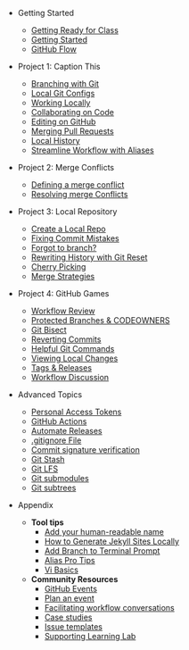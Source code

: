 - Getting Started
  - [Getting Ready for Class](01_getting_ready_for_class.md)
  - [Getting Started](02_getting_started.md)
  - [GitHub Flow](03_github_flow.md)

- Project 1: Caption This
  - [Branching with Git](04_branching_with_git.md)
  - [Local Git Configs](05_local_git_configs.md)
  - [Working Locally](06_working_locally.md)
  - [Collaborating on Code](07_collaborating_on_code.md)
  - [Editing on GitHub](08_edit_on_github.md)
  - [Merging Pull Requests](09_merging_pull_requests.md)
  - [Local History](10_local_history.md)
  - [Streamline Workflow with Aliases](11_streamline_workflow_with_aliases.md)

- Project 2: Merge Conflicts
  - [Defining a merge conflict](12a_what_is_a_merge_conflict.md)
  - [Resolving merge Conflicts](12b_resolving_merge_conflicts.md)
 
- Project 3: Local Repository
  - [Create a Local Repo](18_create_local_repo.md)
  - [Fixing Commit Mistakes](19_fixing_commit_mistakes.md)
  - [Forgot to branch?](19_forgot_to_branch.md)
  - [Rewriting History with Git Reset](20_rewriting_history_git_reset.md)
  - [Cherry Picking](21_git_cherry_pick.md)
  - [Merge Strategies](22_merge_strategies_rebase.md)

- Project 4: GitHub Games
  - [Workflow Review](13_workflow_review_project_github_games.md)
  - [Protected Branches & CODEOWNERS](17_protected_branches.md)
  - [Git Bisect](14_git_bisect.md)
  - [Reverting Commits](15_reverting_commits.md)
  - [Helpful Git Commands](16_helpful_git_commands.md)
  - [Viewing Local Changes](17_view_local_changes.md)
  - [Tags & Releases](17_tags_and_releases.md)
  - [Workflow Discussion](17_workflow_discussion.md)

- Advanced Topics
  - [Personal Access Tokens](20_personal_access_token.md)
  - [GitHub Actions](17_github_actions.md)
  - [Automate Releases](17_actions_activity.md)
  - [.gitignore File](23_gitignore.md)
  - [Commit signature verification](24_commit_sig_verification.md)
  - [Git Stash](25_git_stash.md)
  - [Git LFS](26_git_lfs.md)
  - [Git submodules](27_git_submodules.md)
  - [Git subtrees](28_git_subtrees.md)

- Appendix
  - **Tool tips**
    - [Add your human-readable name](app_add_human_readable_name.md)
    - [How to Generate Jekyll Sites Locally](app_how_to_generate_locally.md)
    - [Add Branch to Terminal Prompt](app_git_branch_in_terminal.md)
    - [Alias Pro Tips](app_aliases.md)
    - [Vi Basics](app_vi_basics.md)
  - **Community Resources**
    - [GitHub Events](app_github_events.md)
    - [Plan an event](app_plan_an_event.md)
    - [Facilitating workflow conversations](app_facilitating_workflow.md)
    - [Case studies](app_case_studies.md)
    - [Issue templates](app_issue_template.md)
    - [Supporting Learning Lab](app_supporting_learning_lab.md)
